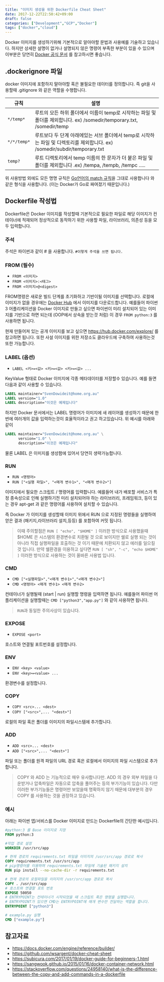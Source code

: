 ```yaml
---
title: "이미지 생성을 위한 Dockerfile Cheat Sheet"
date: 2017-12-22T22:50:42+09:00
draft: false
categories: ["Development","GCP","Docker"]
tags: ["docker","cloud"]
---
```

Docker 이미지를 생성하기위해 기본적으로 알아야할 문법과 사용예를 기술하고 있습니다. 하지만 상세한 설명이 없거나 설명되지 않은 명령어 부족한 부분이 있을 수 있으며 이부분은 당연히 [Docker 공식 문서](https://docs.docker.com/engine/reference/builder/#dockerignore-file) 를 참고하시면 좋습니다.

## .dockerignore 파일
docker 이미지에 포함하지 말아야할 혹은 불필요한 데이터를 정의합니다. 즉 git을 사용할때 .gitignore 와 같은 역할을 수행합니다.

|규칙 |설명|
|---|---|
|`*/temp*` | 루트의 모든 하위 폴더에서 이름이 temp로 시작하는 파일 및 폴더를 제외합니다. ex) /somedir/temporary.txt, /somedir/temp|
|`*/*/temp*`| 루트보다 두 단계 아래에있는 서브 폴더에서 temp로 시작하는 파일 및 디렉토리를 제외합니다. ex) /somedir/subdir/temporary.txt
|`temp?`|루트 디렉토리에서 temp 이름의 한 문자가 더 붙은 파일 및 폴더를 제외합니다 .ex) /tempa, /tempb, /tempc .....

위 사용방법 외에도 모든 명명 규칙은 [Go언어의 match 규칙](https://golang.org/pkg/path/filepath/#Match)을 그대로 사용합니다  와 같은 형식을 사용합니다. (이는 Docker가 Go로 짜여졌기 때문입니다.)

## Dockerfile 작성법
Dockerfile은 Docker 이미지를 작성할때 기본적으로 필요한 파일로 해당 이미지가 컨테이너에 적재되어 정상적으로 동작하기 위한 사용할 파일, 라이브러리, 의존성 등을 모두 입력합니다.

### 주석
주석은 파이썬과 같이 # 을 사용합니다. `#이렇게 주석을 쓰면 됩니다.`

### FROM (필수)
 - `FROM <이미지>`
 - `FROM <이미지>:<태그>`
 - `FROM <이미지>@<digest>`

FROM명령은 새로운 빌드 단계를 초기화하고 기반이될 이미지를 선택합니다.
로컬에 이미지가 없을 경우에는 [Docker Hub](https://hub.docker.com/) 에서 이미지를 다운로드합니다. 예를들어 파이썬3 어플리케이션을 Docker 이미지로 만들고 싶으면 파이썬이 미리 설치되어 있는 이미지를 기반으로 하면 되는데 (OOP에서 상속을 받는것 처럼) 이 경우 `FROM python:3` 를 사용하면 됩니다.

현재 만들어져 있는 공개 이미지를 보고 싶으면 https://hub.docker.com/explore/ 를 참고하면 됩니다. 또한 사설 이미지를 위한 저장소도 클라우드에 구축하여 사용하는것 또한 가능합니다.

### LABEL (옵션)
- `LABEL <키>=<값> <키>=<값> <키>=<값> ...`

KeyValue 형태로 Docker 이미지에 각종 메타데이터를 저장할수 있습니다. 예를 들면 다음과 같이 사용할 수 있습니다.
``` Dockerfile
LABEL maintainer="SvenDowideit@home.org.au"
LABEL version="1.0"
LABEL description="이것은 예제입니다"
```
하지만 Docker 문서에서는 LABEL 명령어가 이미지에 새 레이어를 생성하기 때문에 한번에 여러개의 값을 입력하는것이 효율적이라고 권고 하고있습니다. 위 예시를 아래와 같이
``` Dockerfile
LABEL maintainer="SvenDowideit@home.org.au" \
      version="1.0" \
      description="이것은 예제입니다"
```
물론 LABEL 은 이미지를 생성함에 있어서 당연히 생략가능합니다.

### RUN
 - `RUN <명령어>`
 - `RUN ["<실행 파일>", "<매개 변수1>", "<매개 변수2>"]`

이미지에서 필요한 스크립트 / 명령어를 입력합니다. 예를들어 내가 배포할 서비스가 특정 종속성으로 인해 실행하기전 미리 설치되어야 하는 라이브러리, 프레임워크, 등이 있는 경우 apt-get 과 같은 명령어를 사용하여 설치할 수 있습니다.

즉 Docker 가 이미지를 생성할때 이미지 위에서 RUN 으로 지정된 명령들을 실행하여 얻은 결과 (패키지,라이브러리 설치,등등) 를 포함하여 커밋 됩니다.

> 이때 주의할점은 `RUN [ "echo", "$HOME" ]` 이러한 방식으로 사용했을때 $HOME 은 시스템의 환경변수로 치환될 것 으로 보이지만 쉘로 실행 되는 것이 아니라 직접 실행파일을 호출하는 것 이기 때문에 치환되지 않고 에러를 일으킬 것 입니다. 만약 쉘환경을 이용하고 싶다면 `RUN [ "sh", "-c", "echo $HOME" ]` 이러한 방식으로 사용하는 것이 올바른 사용법 입니다.

### CMD
 - `CMD ["<실행파일>","<매개 변수1>","<매개 변수2>"]`
 - `CMD <명령어> <매개 변수1> <매개 변수2>`

컨테이너가 실행될때 (start | run) 실행할 명령을 입력하면 됩니다. 예를들어 파이썬 어플리케이션을 실행할때는 `CMD ["python3","app.py"]` 와 같이 사용하면 됩니다.

> `RUN`과 동일한 주의사상이 있습니다.

### EXPOSE
 - `EXPOSE <port>`

호스트와 연결될 포트번호를 설정합니다.
### ENV
 - `ENV <key> <value>`
 - `ENV <key>=<value> ...`

환경변수를 설정합니다.
### COPY
 - `COPY <src>... <dest>`
 - `COPY ["<src>",... "<dest>"]`

 로컬의 파일 혹은 폴더를 이미지의 파일시스템에 추가합니다.

### ADD
 - `ADD <src>... <dest>`
 - `ADD ["<src>",... "<dest>"]`

파일 또는 폴더를 원격 파일의 URL 경로 혹은 로컬에서 이미지의 파일 시스템으로 추가합니다.

> COPY 와 ADD 는 기능적으로 매우 유사합니다만. ADD 의 경우 외부 파일을 다운받거나 압축파일은 자동으로 압축을 풀어주는 등의 부가기능이 있습니다. 다만 이러한 부가기능들은 명령어만 보았을때 명확하지 않기 때문에 대부분의 경우 COPY 를 사용하는 것을 권장하고 있습니다.

### 예시
아래는 파이썬 앱/서비스를 Docker 이미지로 만드는 Dockerfile의 간단한 예시입니다.

``` Dockerfile
#python:3 를 Base 이미지로 지정
FROM python:3

#작업 경로 설정
WORKDIR /usr/src/app

# 현재 경로의 requirements.txt 파일을 이미지의 /usr/src/app 경로로 복사
COPY requirements.txt /usr/src/app
# pip명령어를 이용하며 requirements.txt 파일에 기술된 패키지 설치
RUN pip install --no-cache-dir -r requirements.txt

# 현재 경로의 로컬파일을 이미지의 /usr/src/app 경로로 복사
COPY . /usr/src/app
# 호스트와 연결할 포트 번호
EXPOSE 50050
# ENTRYPOINT는 컨테이너가 시작되었을 때 스크립트 혹은 명령을 실행합니다.
# ENTRYPOINT가 있으면 CMD는 ENTRYPOINT에 매개 변수만 전달하는 역할을 합니다.
ENTRYPOINT ["python3"]

# example.py 실행
CMD ["example.py"]
```


## 참고자료
 - https://docs.docker.com/engine/reference/builder/
 - https://github.com/wsargent/docker-cheat-sheet
 - https://subicura.com/2017/01/19/docker-guide-for-beginners-1.html
 - https://sangwook.github.io/2015/01/16/docker-container-network.html
 - https://stackoverflow.com/questions/24958140/what-is-the-difference-between-the-copy-and-add-commands-in-a-dockerfile

